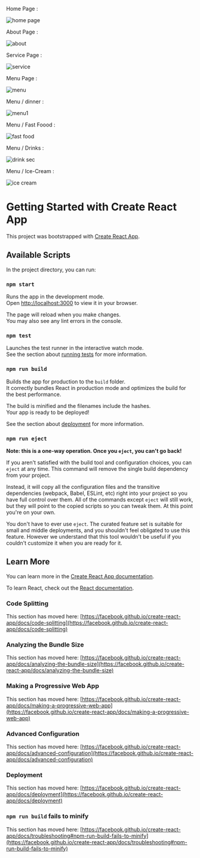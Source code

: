 Home Page :

![home page](https://github.com/shahmeerrizwan/Bano-Qabil-2.O-React/assets/148860820/750b4fc9-6b21-4149-a628-4a33eab895a6)

About Page :

![about](https://github.com/shahmeerrizwan/Bano-Qabil-2.O-React/assets/148860820/1340fd64-1e02-4d84-92f3-26cc705c4cdc)

Service Page :

![service](https://github.com/shahmeerrizwan/Bano-Qabil-2.O-React/assets/148860820/f7231ecc-b0c7-4ada-a6fd-b58bd042a899)

Menu Page :

![menu](https://github.com/shahmeerrizwan/Bano-Qabil-2.O-React/assets/148860820/2783612a-504b-4d6a-8baa-0522e1f624c3)



Menu / dinner :

![menu1](https://github.com/shahmeerrizwan/Bano-Qabil-2.O-React/assets/148860820/f829762c-8b66-453e-9f9d-45ffcb48651f)


Menu / Fast Foood :


![fast food](https://github.com/shahmeerrizwan/Bano-Qabil-2.O-React/assets/148860820/95d02f50-4f50-47dd-becf-7a3b509c9aff)


Menu / Drinks :


![drink sec](https://github.com/shahmeerrizwan/Bano-Qabil-2.O-React/assets/148860820/c72b9e53-fec4-4cbb-b9a6-95f71bafaded)


Menu / Ice-Cream :


![ice cream](https://github.com/shahmeerrizwan/Bano-Qabil-2.O-React/assets/148860820/4dac8de7-54fe-4ae0-890a-280cd7dc5e84)



# Getting Started with Create React App

This project was bootstrapped with [Create React App](https://github.com/facebook/create-react-app).

## Available Scripts

In the project directory, you can run:

### `npm start`

Runs the app in the development mode.\
Open [http://localhost:3000](http://localhost:3000) to view it in your browser.

The page will reload when you make changes.\
You may also see any lint errors in the console.

### `npm test`

Launches the test runner in the interactive watch mode.\
See the section about [running tests](https://facebook.github.io/create-react-app/docs/running-tests) for more information.

### `npm run build`

Builds the app for production to the `build` folder.\
It correctly bundles React in production mode and optimizes the build for the best performance.

The build is minified and the filenames include the hashes.\
Your app is ready to be deployed!

See the section about [deployment](https://facebook.github.io/create-react-app/docs/deployment) for more information.

### `npm run eject`

**Note: this is a one-way operation. Once you `eject`, you can't go back!**

If you aren't satisfied with the build tool and configuration choices, you can `eject` at any time. This command will remove the single build dependency from your project.

Instead, it will copy all the configuration files and the transitive dependencies (webpack, Babel, ESLint, etc) right into your project so you have full control over them. All of the commands except `eject` will still work, but they will point to the copied scripts so you can tweak them. At this point you're on your own.

You don't have to ever use `eject`. The curated feature set is suitable for small and middle deployments, and you shouldn't feel obligated to use this feature. However we understand that this tool wouldn't be useful if you couldn't customize it when you are ready for it.

## Learn More

You can learn more in the [Create React App documentation](https://facebook.github.io/create-react-app/docs/getting-started).

To learn React, check out the [React documentation](https://reactjs.org/).

### Code Splitting

This section has moved here: [https://facebook.github.io/create-react-app/docs/code-splitting](https://facebook.github.io/create-react-app/docs/code-splitting)

### Analyzing the Bundle Size

This section has moved here: [https://facebook.github.io/create-react-app/docs/analyzing-the-bundle-size](https://facebook.github.io/create-react-app/docs/analyzing-the-bundle-size)

### Making a Progressive Web App

This section has moved here: [https://facebook.github.io/create-react-app/docs/making-a-progressive-web-app](https://facebook.github.io/create-react-app/docs/making-a-progressive-web-app)

### Advanced Configuration

This section has moved here: [https://facebook.github.io/create-react-app/docs/advanced-configuration](https://facebook.github.io/create-react-app/docs/advanced-configuration)

### Deployment

This section has moved here: [https://facebook.github.io/create-react-app/docs/deployment](https://facebook.github.io/create-react-app/docs/deployment)

### `npm run build` fails to minify

This section has moved here: [https://facebook.github.io/create-react-app/docs/troubleshooting#npm-run-build-fails-to-minify](https://facebook.github.io/create-react-app/docs/troubleshooting#npm-run-build-fails-to-minify)
